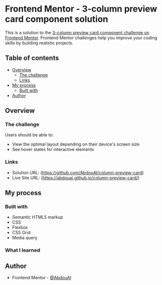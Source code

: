 # Frontend Mentor - 3-column preview card component solution

This is a solution to the [3-column preview card component challenge on Frontend Mentor](https://www.frontendmentor.io/challenges/3column-preview-card-component-pH92eAR2-). Frontend Mentor challenges help you improve your coding skills by building realistic projects. 

## Table of contents

- [Overview](#overview)
  - [The challenge](#the-challenge)
  - [Links](#links)
- [My process](#my-process)
  - [Built with](#built-with)
- [Author](#author)

## Overview

### The challenge

Users should be able to:

- View the optimal layout depending on their device's screen size
- See hover states for interactive elements


### Links

- Solution URL: (https://github.com/AbdouAI/column-preview-card)
- Live Site URL: (https://abdouai.github.io/column-preview-card/)

## My process

### Built with

- Semantic HTML5 markup
- CSS
- Flexbox
- CSS Grid
- Media query

### What I learned


## Author

- Frontend Mentor - [@AbdouAI](https://www.frontendmentor.io/profile/AbdouAI)
